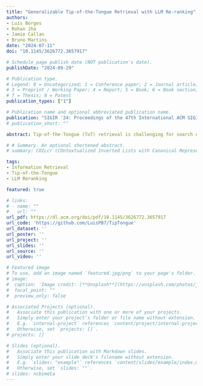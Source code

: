 ```yaml
---
title: "Generalizable Tip-of-the-Tongue Retrieval with LLM Re-ranking"
authors:
- Luís Borges
- Rohan Jha
- Jamie Callan
- Bruno Martins
date: "2024-07-11"
doi: "10.1145/3626772.3657917"

# Schedule page publish date (NOT publication's date).
publishDate: "2024-09-29"

# Publication type.
# Legend: 0 = Uncategorized; 1 = Conference paper; 2 = Journal article;
# 3 = Preprint / Working Paper; 4 = Report; 5 = Book; 6 = Book section;
# 7 = Thesis; 8 = Patent
publication_types: ["1"]

# Publication name and optional abbreviated publication name.
publication: "SIGIR '24: Proceedings of the 47th International ACM SIGIR Conference on Research and Development in Information Retrieval"
# publication_short: ""

abstract: Tip-of-the-Tongue (ToT) retrieval is challenging for search engines because the queries are usually natural-language, verbose, and contain uncertain and inaccurate information. This paper studies the generalization capabilities of existing retrieval methods with ToT queries in multiple domains. We curate a multi-domain dataset and evaluate the effectiveness of recall-oriented first-stage retrieval methods across the different domains, considering in-domain, out-of-domain, and multi-domain training settings. We further explore the use of a Large Language Model (LLM), i.e. GPT-4, for zero-shot re-ranking in various ToT domains, relying solely on the item titles. Results show that multi-domain training enhances recall, and that LLMs are strong zero-shot re-rankers, especially for popular items, outperforming direct GPT-4 prompting without first-stage retrieval.

# # Summary. An optional shortened abstract.
# summary: COILcr (COntextualized Inverted Lists with Canonical Representation) extends the orginal COIL [[Gao et al. 2021]](https://arxiv.org/abs/2104.07186) neural-lexical retrieval system by explicitly factorizing COIL into intra-context term importance weights and cross-context semantic representations. At indexing time COILcr further maps term semantic representations to a smaller set of clustered canonical representations which efficiently preserve term semantics and retrieval performance while reducing its storage and computational cost.

tags:
- Information Retrieval
- Tip-of-the-Tongue
- LLM Reranking

featured: true

# links:
# - name: ""
#   url: ""
url_pdf: https://dl.acm.org/doi/pdf/10.1145/3626772.3657917
url_code: 'https://github.com/LuisPB7/TipTongue'
url_dataset: ''
url_poster: ''
url_project: ''
url_slides: ''
url_source: ''
url_video: ''

# Featured image
# To use, add an image named `featured.jpg/png` to your page's folder.
# image:
#  caption: 'Image credit: [**Unsplash**](https://unsplash.com/photos/jdD8gXaTZsc)'
#  focal_point: ""
#  preview_only: false

# Associated Projects (optional).
#   Associate this publication with one or more of your projects.
#   Simply enter your project's folder or file name without extension.
#   E.g. `internal-project` references `content/project/internal-project/index.md`.
#   Otherwise, set `projects: []`.
# projects: []

# Slides (optional).
#   Associate this publication with Markdown slides.
#   Simply enter your slide deck's filename without extension.
#   E.g. `slides: "example"` references `content/slides/example/index.md`.
#   Otherwise, set `slides: ""`.
# slides: ncbimeta
---
```

